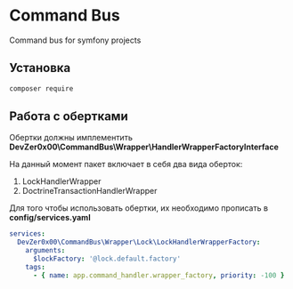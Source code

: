 # Command Bus
Command bus for symfony projects

## Установка

````bash
composer require 
````

## Работа с обертками

Обертки должны имплементить **DevZer0x00\CommandBus\Wrapper\HandlerWrapperFactoryInterface**

На данный момент пакет включает в себя два вида оберток:
1. LockHandlerWrapper
2. DoctrineTransactionHandlerWrapper

Для того чтобы использовать обертки, их необходимо прописать в **config/services.yaml**

```yaml
services:
  DevZer0x00\CommandBus\Wrapper\Lock\LockHandlerWrapperFactory:
    arguments:
      $lockFactory: '@lock.default.factory'
    tags:
      - { name: app.command_handler.wrapper_factory, priority: -100 }
```
